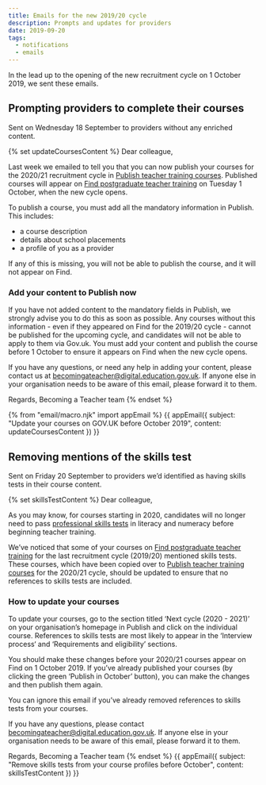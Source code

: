 ```yaml
---
title: Emails for the new 2019/20 cycle
description: Prompts and updates for providers
date: 2019-09-20
tags:
  - notifications
  - emails
---
```


In the lead up to the opening of the new recruitment cycle on 1 October 2019, we sent these emails.

## Prompting providers to complete their courses

Sent on Wednesday 18 September to providers without any enriched content.

{% set updateCoursesContent %}
Dear colleague,

Last week we emailed to tell you that you can now publish your courses for the 2020/21 recruitment cycle in [Publish teacher training courses](https://www.publish-teacher-training-courses.service.gov.uk). Published courses will appear on [Find postgraduate teacher training](https://find-postgraduate-teacher-training.education.gov.uk) on Tuesday 1 October, when the new cycle opens.

To publish a course, you must add all the mandatory information in Publish. This includes:

- a course description
- details about school placements
- a profile of you as a provider

If any of this is missing, you will not be able to publish the course, and it will not appear on Find.

### Add your content to Publish now

If you have not added content to the mandatory fields in Publish, we strongly advise you to do this as soon as possible. Any courses without this information - even if they appeared on Find for the 2019/20 cycle - cannot be published for the upcoming cycle, and candidates will not be able to apply to them via Gov.uk. You must add your content and publish the course before 1 October to ensure it appears on Find when the new cycle opens.

If you have any questions, or need any help in adding your content, please contact us at <becomingateacher@digital.education.gov.uk>. If anyone else in your organisation needs to be aware of this email, please forward it to them.

Regards,
Becoming a Teacher team
{% endset %}

{% from "email/macro.njk" import appEmail %}
{{ appEmail({
  subject: "Update your courses on GOV.UK before October 2019",
  content: updateCoursesContent
}) }}

## Removing mentions of the skills test

Sent on Friday 20 September to providers we’d identified as having skills tests in their course content.

{% set skillsTestContent %}
Dear colleague,

As you may know, for courses starting in 2020, candidates will no longer need to pass [professional skills tests](https://www.gov.uk/government/news/changes-to-the-professional-skills-test-for-teachers) in literacy and numeracy before beginning teacher training.

We’ve noticed that some of your courses on [Find postgraduate teacher training](https://find-postgraduate-teacher-training.education.gov.uk) for the last recruitment cycle (2019/20) mentioned skills tests. These courses, which have been copied over to [Publish teacher training courses](https://www.publish-teacher-training-courses.service.gov.uk) for the 2020/21 cycle, should be updated to ensure that no references to skills tests are included.

### How to update your courses

To update your courses, go to the section titled ‘Next cycle (2020 - 2021)’ on your organisation’s homepage in Publish and click on the individual course. References to skills tests are most likely to appear in the ‘Interview process‘ and ‘Requirements and eligibility’ sections.

You should make these changes before your 2020/21 courses appear on Find on 1 October 2019. If you’ve already published your courses (by clicking the green ‘Publish in October’ button), you can make the changes and then publish them again.

You can ignore this email if you’ve already removed references to skills tests from your courses.

If you have any questions, please contact <becomingateacher@digital.education.gov.uk>. If anyone else in your organisation needs to be aware of this email, please forward it to them.

Regards,
Becoming a Teacher team
{% endset %}
{{ appEmail({
  subject: "Remove skills tests from your course profiles before October",
  content: skillsTestContent
}) }}
